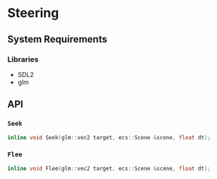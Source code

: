 # Steering

## System Requirements

### Libraries
- SDL2
- glm

## API

### `Seek`

```c++
inline void Seek(glm::vec2 target, ecs::Scene &scene, float dt);
```

### `Flee`

```c++
inline void Flee(glm::vec2 target, ecs::Scene &scene, float dt);
```
